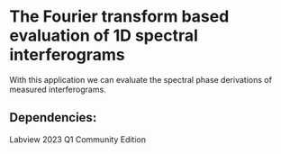 # The Fourier transform based evaluation of 1D spectral interferograms
With this application we can evaluate the spectral phase derivations of measured interferograms.

## Dependencies:

Labview 2023 Q1 Community Edition
